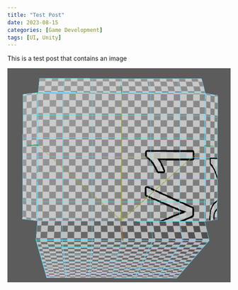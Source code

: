 ```yaml
---
title: "Test Post"
date: 2023-08-15
categories: [Game Development]
tags: [UI, Unity]
---
```


This is a test post that contains an image

![Alt Text](/assets/img/posts/test_post/box2.png)
